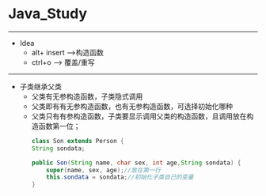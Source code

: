 # Java_Study
----
* Idea
  * alt+ insert -->构造函数
  * ctrl+o --> 覆盖/重写
----
* 子类继承父类
  * 父类有无参构造函数，子类隐式调用
  * 父类即有有无参构造函数，也有无参构造函数，可选择初始化哪种
  * 父类只有有参构造函数，子类要显示调用父类的构造函数，且调用放在构造函数第一位；
    ```java
    class Son extends Person {
    String sondata;

    public Son(String name, char sex, int age,String sondata) {
        super(name, sex, age);//放在第一行
        this.sondata = sondata;//初始化子类自己的变量
    }
    ```
